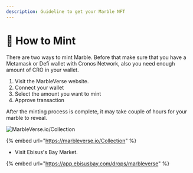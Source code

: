 ```yaml
---
description: Guideline to get your Marble NFT
---
```


# 🌠 How to Mint

There are two ways to mint Marble. Before that make sure that you have a Metamask or Defi wallet with Cronos Network, also you need enough amount of CRO in your wallet.

1. Visit the MarbleVerse website.
2. Connect your wallet
3. Select the amount you want to mint
4. Approve transaction

After the minting process is complete, it may take couple of hours for your marble to reveal.

![MarbleVerse.io/Collection](../.gitbook/assets/mint\_page.png)

{% embed url="https://marbleverse.io/Collection" %}

* Visit Ebisus's Bay Market.

{% embed url="https://app.ebisusbay.com/drops/marbleverse" %}
